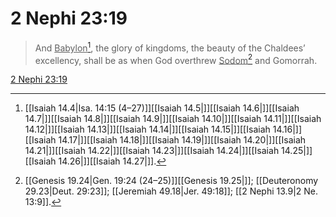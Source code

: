 # 2 Nephi 23:19

> And <u>Babylon</u>[^a], the glory of kingdoms, the beauty of the Chaldees’ excellency, shall be as when God overthrew <u>Sodom</u>[^b] and Gomorrah.

[2 Nephi 23:19](https://www.churchofjesuschrist.org/study/scriptures/bofm/2-ne/23?lang=eng&id=p19#p19)


[^a]: [[Isaiah 14.4|Isa. 14:15 (4–27)]][[Isaiah 14.5|]][[Isaiah 14.6|]][[Isaiah 14.7|]][[Isaiah 14.8|]][[Isaiah 14.9|]][[Isaiah 14.10|]][[Isaiah 14.11|]][[Isaiah 14.12|]][[Isaiah 14.13|]][[Isaiah 14.14|]][[Isaiah 14.15|]][[Isaiah 14.16|]][[Isaiah 14.17|]][[Isaiah 14.18|]][[Isaiah 14.19|]][[Isaiah 14.20|]][[Isaiah 14.21|]][[Isaiah 14.22|]][[Isaiah 14.23|]][[Isaiah 14.24|]][[Isaiah 14.25|]][[Isaiah 14.26|]][[Isaiah 14.27|]].  
[^b]: [[Genesis 19.24|Gen. 19:24 (24–25)]][[Genesis 19.25|]]; [[Deuteronomy 29.23|Deut. 29:23]]; [[Jeremiah 49.18|Jer. 49:18]]; [[2 Nephi 13.9|2 Ne. 13:9]].  
